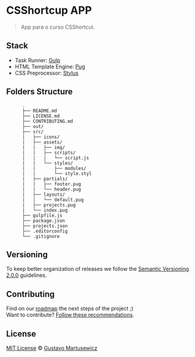 # CSShortcup APP


> App para o curso CSShortcut.

## Stack

- Task Runner: [Gulp](http://gulpjs.com)
- HTML Template Engine: [Pug](https://pugjs.org/api/getting-started.html)
- CSS Preprocessor: [Stylus](http://stylus-lang.com)

## Folders Structure

	      .
	      ├── README.md
	      ├── LICENSE.md
	      ├── CONTRIBUTING.md
	      ├── out/
	      ├── src/
	      |   ├── icons/
	      |   ├── assets/
	      |   |   ├── img/
	      |   |   ├── scripts/
	      |   |   |   └── script.js
	      |   |   └── styles/
	      |   |       ├── modules/
	      |   |       └── style.styl
	      |   ├── partials/
	      |   |   ├── footer.pug
	      |   |   └── header.pug
	      |   ├── layouts/
	      |   |   └── default.pug
	      |   ├── projects.pug
	      |   └── index.pug
	      ├── gulpfile.js
	      ├── package.json
	      ├── projects.json
	      ├── .editorconfig
	      └── .gitignore


## Versioning

To keep better organization of releases we follow the [Semantic Versioning 2.0.0](http://semver.org/) guidelines.

## Contributing
Find on our [roadmap](https://github.com/gustavom/csshortcut-app/issues/1) the next steps of the project ;)
<br>
Want to contribute? [Follow these recommendations](https://github.com/gustavom/csshortcut-app/CONTRIBUTING.md).

## License
[MIT License](https://github.com/gustavom/csshortcut-app/LICENSE.md) © [Gustavo Martusewicz](http://gustavom.github.io/)
